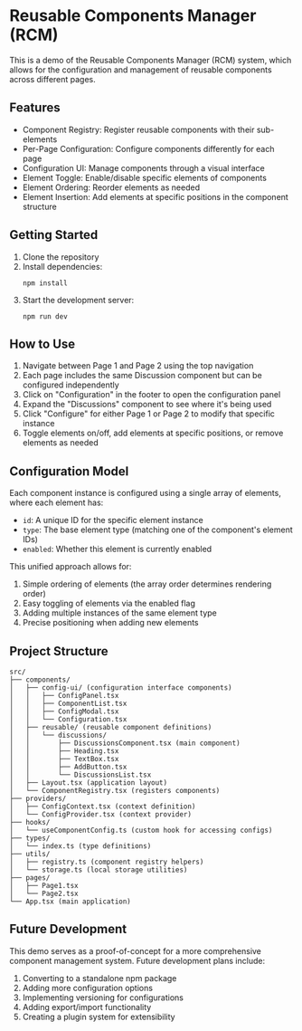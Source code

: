 # Reusable Components Manager (RCM)

This is a demo of the Reusable Components Manager (RCM) system, which allows for the configuration and management of reusable components across different pages.

## Features

- Component Registry: Register reusable components with their sub-elements
- Per-Page Configuration: Configure components differently for each page
- Configuration UI: Manage components through a visual interface
- Element Toggle: Enable/disable specific elements of components
- Element Ordering: Reorder elements as needed
- Element Insertion: Add elements at specific positions in the component structure

## Getting Started

1. Clone the repository
2. Install dependencies:
   ```
   npm install
   ```
3. Start the development server:
   ```
   npm run dev
   ```

## How to Use

1. Navigate between Page 1 and Page 2 using the top navigation
2. Each page includes the same Discussion component but can be configured independently
3. Click on "Configuration" in the footer to open the configuration panel
4. Expand the "Discussions" component to see where it's being used
5. Click "Configure" for either Page 1 or Page 2 to modify that specific instance
6. Toggle elements on/off, add elements at specific positions, or remove elements as needed

## Configuration Model

Each component instance is configured using a single array of elements, where each element has:

- `id`: A unique ID for the specific element instance
- `type`: The base element type (matching one of the component's element IDs)
- `enabled`: Whether this element is currently enabled

This unified approach allows for:

1. Simple ordering of elements (the array order determines rendering order)
2. Easy toggling of elements via the enabled flag
3. Adding multiple instances of the same element type
4. Precise positioning when adding new elements

## Project Structure

```
src/
├── components/
│   ├── config-ui/ (configuration interface components)
│   │   ├── ConfigPanel.tsx
│   │   ├── ComponentList.tsx
│   │   ├── ConfigModal.tsx
│   │   └── Configuration.tsx
│   ├── reusable/ (reusable component definitions)
│   │   └── discussions/
│   │       ├── DiscussionsComponent.tsx (main component)
│   │       ├── Heading.tsx
│   │       ├── TextBox.tsx
│   │       ├── AddButton.tsx
│   │       └── DiscussionsList.tsx
│   ├── Layout.tsx (application layout)
│   └── ComponentRegistry.tsx (registers components)
├── providers/
│   ├── ConfigContext.tsx (context definition)
│   └── ConfigProvider.tsx (context provider)
├── hooks/
│   └── useComponentConfig.ts (custom hook for accessing configs)
├── types/
│   └── index.ts (type definitions)
├── utils/
│   ├── registry.ts (component registry helpers)
│   └── storage.ts (local storage utilities)
├── pages/
│   ├── Page1.tsx
│   └── Page2.tsx
└── App.tsx (main application)
```

## Future Development

This demo serves as a proof-of-concept for a more comprehensive component management system. Future development plans include:

1. Converting to a standalone npm package
2. Adding more configuration options
3. Implementing versioning for configurations
4. Adding export/import functionality
5. Creating a plugin system for extensibility
